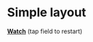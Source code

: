 # Simple layout
**[Watch](http://dolgofor.ru/pixi-starter/test4 "Open demo")** (tap field to restart)